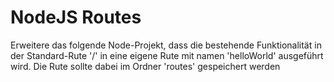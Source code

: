 # NodeJS Routes

Erweitere das folgende Node-Projekt, dass die bestehende Funktionalität in der Standard-Rute '/' in eine eigene Rute mit namen 'helloWorld' ausgeführt wird. Die Rute sollte dabei im Ordner 'routes' gespeichert werden